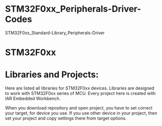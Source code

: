# STM32F0xx_Peripherals-Driver-Codes

STM32F0xx_Standard-Library_Peripherals-Driver

# STM32F0xx
# Libraries and Projects:

Here are listed all libraries for STM32F0xx devices. Libraries are designed to work with STM32F0xx series of MCU. 
Every project here is created with IAR Embedded Workbench.

When you download repository and open project, you have to set correct your target, for device you use. 
If you use other device in your project, then set your project and copy settings there from target options.
